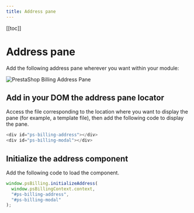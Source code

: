 ```yaml
---
title: Address pane
---
```


[[toc]]

# Address pane

Add the following address pane wherever you want within your module:

![PrestaShop Billing Address Pane](/assets/images/billing/ps_billing_address_pane.png)

## Add in your DOM the address pane locator

Access the file corresponding to the location where you want to display the pane (for example, a template file), then add the following code to display the pane.

```javascript
<div id="ps-billing-address"></div>
<div id="ps-billing-modal"></div>
```

## Initialize the address component

Add the following code to load the component.

```javascript
window.psBilling.initializeAddress(
  window.psBillingContext.context,
  "#ps-billing-address",
  "#ps-billing-modal"
);
```
